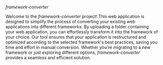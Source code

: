 *framework-converter*

Welcome to the *framework-converter* project! This web application is designed to simplify the process of converting your existing web applications into different frameworks. By uploading a folder containing your web application, you can effortlessly transform it into the framework of your choice. Our tool ensures that your application is restructured and optimized according to the selected framework's best practices, saving you time and effort in manual conversion. Whether you're migrating to a new framework or just exploring different options, *framework-converter* provides a seamless and efficient solution.